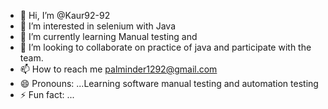 - 👋 Hi, I’m @Kaur92-92
- 👀 I’m interested in selenium with Java
- 🌱 I’m currently learning Manual testing and 
- 💞️ I’m looking to collaborate on practice of java and participate with the team. 
- 📫 How to reach me palminder1292@gmail.com
- 😄 Pronouns: ...Learning software manual testing and automation testing 
- ⚡ Fun fact: ...

<!---
Kaur92-92/Kaur92-92 is a ✨ special ✨ repository because its `README.md` (this file) appears on your GitHub profile.
You can click the Preview link to take a look at your changes.
--->
